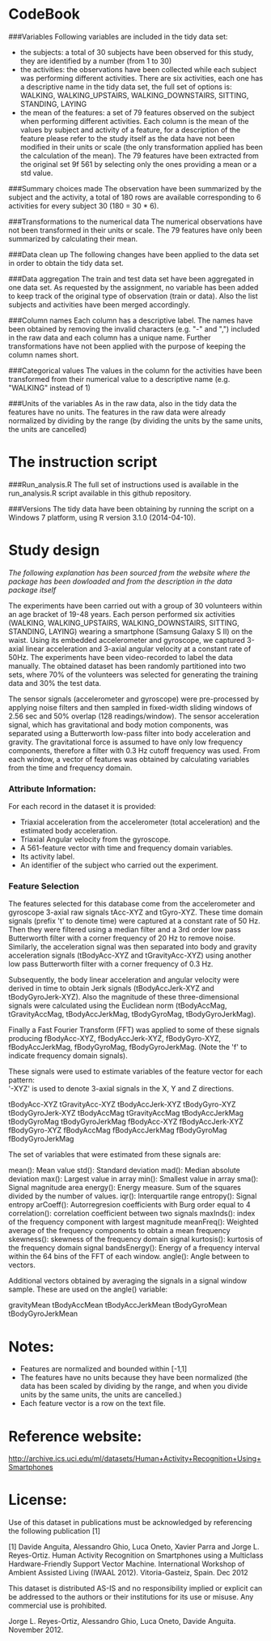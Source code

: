 ﻿CodeBook
====================

###Variables
Following variables are included in the tidy data set:
* the subjects: a total of 30 subjects have been observed for this study, they are identified by a number (from 1 to 30)
* the activities: the observations have been collected while each subject was performing different activities. There are six activities, each one  has a descriptive name in the tidy data set, the full set of options is: WALKING, WALKING_UPSTAIRS, WALKING_DOWNSTAIRS, SITTING, STANDING, LAYING
* the mean of the features: a set of 79 features observed on the subject when performing different activities. Each column is the mean of the values by subject and activity of a feature, for a description of the feature please refer to the study itself as the data have not been modified in their units or scale (the only transformation applied has been the calculation of the mean). The 79 features have been extracted from the original set 9f 561 by selecting only the ones providing a mean or a std value.

###Summary choices made
The observation have been summarized by the subject and the activity, a total of 180 rows are available corresponding to 6 activities for every subject 30 (180 = 30 * 6).

###Transformations to the numerical data
The numerical observations have not been transformed in their units or scale. The 79 features have only been summarized by calculating their mean.

###Data clean up
The following changes have been applied to the data set in order to obtain the tidy data set.

###Data aggregation
The train and test data set have been aggregated in one data set. As requested by the assignment, no variable has been added to keep track of the original type of observation (train or data).
Also the list subjects and activities have been merged accordingly.

###Column names
Each column has a descriptive label. The names have been obtained by removing the invalid characters (e.g. "-" and ",") included in the raw data and each column has a unique name.
Further transformations have not been applied with the purpose of keeping the column names short.

###Categorical values
The values in the column for the activities have been transformed from their numerical value to a descriptive name (e.g. "WALKING" instead of 1)

###Units of the variables
As in the raw data, also in the tidy data the features have no units. The features in the raw data were already normalized by dividing by the range (by dividing the units by the same units, the units are cancelled)

The instruction script
====================
###Run_analysis.R
The full set of instructions used is available in the run_analysis.R script available in this github repository.

###Versions
The tidy data have been obtaining by running the script on a Windows 7 platform, using R version 3.1.0 (2014-04-10).

Study design
===========
*The following explanation has been sourced from the website where the package has been dowloaded and from the description in the data package itself*


The experiments have been carried out with a group of 30 volunteers within an age bracket of 19-48 years. Each person performed six activities (WALKING, WALKING_UPSTAIRS, WALKING_DOWNSTAIRS, SITTING, STANDING, LAYING) wearing a smartphone (Samsung Galaxy S II) on the waist. Using its embedded accelerometer and gyroscope, we captured 3-axial linear acceleration and 3-axial angular velocity at a constant rate of 50Hz. The experiments have been video-recorded to label the data manually. The obtained dataset has been randomly partitioned into two sets, where 70% of the volunteers was selected for generating the training data and 30% the test data.

The sensor signals (accelerometer and gyroscope) were pre-processed by applying noise filters and then sampled in fixed-width sliding windows of 2.56 sec and 50% overlap (128 readings/window). The sensor acceleration signal, which has gravitational and body motion components, was separated using a Butterworth low-pass filter into body acceleration and gravity. The gravitational force is assumed to have only low frequency components, therefore a filter with 0.3 Hz cutoff frequency was used. From each window, a vector of features was obtained by calculating variables from the time and frequency domain.

### Attribute Information:
For each record in the dataset it is provided:
- Triaxial acceleration from the accelerometer (total acceleration) and the estimated body acceleration.
- Triaxial Angular velocity from the gyroscope.
- A 561-feature vector with time and frequency domain variables.
- Its activity label.
- An identifier of the subject who carried out the experiment. 

### Feature Selection 
The features selected for this database come from the accelerometer and gyroscope 3-axial raw signals tAcc-XYZ and tGyro-XYZ. These time domain signals (prefix 't' to denote time) were captured at a constant rate of 50 Hz. Then they were filtered using a median filter and a 3rd order low pass Butterworth filter with a corner frequency of 20 Hz to remove noise. Similarly, the acceleration signal was then separated into body and gravity acceleration signals (tBodyAcc-XYZ and tGravityAcc-XYZ) using another low pass Butterworth filter with a corner frequency of 0.3 Hz. 

Subsequently, the body linear acceleration and angular velocity were derived in time to obtain Jerk signals (tBodyAccJerk-XYZ and tBodyGyroJerk-XYZ). Also the magnitude of these three-dimensional signals were calculated using the Euclidean norm (tBodyAccMag, tGravityAccMag, tBodyAccJerkMag, tBodyGyroMag, tBodyGyroJerkMag). 

Finally a Fast Fourier Transform (FFT) was applied to some of these signals producing fBodyAcc-XYZ, fBodyAccJerk-XYZ, fBodyGyro-XYZ, fBodyAccJerkMag, fBodyGyroMag, fBodyGyroJerkMag. (Note the 'f' to indicate frequency domain signals). 

These signals were used to estimate variables of the feature vector for each pattern:  
'-XYZ' is used to denote 3-axial signals in the X, Y and Z directions.

tBodyAcc-XYZ
tGravityAcc-XYZ
tBodyAccJerk-XYZ
tBodyGyro-XYZ
tBodyGyroJerk-XYZ
tBodyAccMag
tGravityAccMag
tBodyAccJerkMag
tBodyGyroMag
tBodyGyroJerkMag
fBodyAcc-XYZ
fBodyAccJerk-XYZ
fBodyGyro-XYZ
fBodyAccMag
fBodyAccJerkMag
fBodyGyroMag
fBodyGyroJerkMag

The set of variables that were estimated from these signals are: 

mean(): Mean value
std(): Standard deviation
mad(): Median absolute deviation 
max(): Largest value in array
min(): Smallest value in array
sma(): Signal magnitude area
energy(): Energy measure. Sum of the squares divided by the number of values. 
iqr(): Interquartile range 
entropy(): Signal entropy
arCoeff(): Autorregresion coefficients with Burg order equal to 4
correlation(): correlation coefficient between two signals
maxInds(): index of the frequency component with largest magnitude
meanFreq(): Weighted average of the frequency components to obtain a mean frequency
skewness(): skewness of the frequency domain signal 
kurtosis(): kurtosis of the frequency domain signal 
bandsEnergy(): Energy of a frequency interval within the 64 bins of the FFT of each window.
angle(): Angle between to vectors.

Additional vectors obtained by averaging the signals in a signal window sample. These are used on the angle() variable:

gravityMean
tBodyAccMean
tBodyAccJerkMean
tBodyGyroMean
tBodyGyroJerkMean

Notes: 
====================
- Features are normalized and bounded within [-1,1]
- The features have no units because they have been normalized (the data has been scaled by dividing by the range, and when you divide units by the same units, the units are cancelled.)
- Each feature vector is a row on the text file.

Reference website:
====================
http://archive.ics.uci.edu/ml/datasets/Human+Activity+Recognition+Using+Smartphones

License:
====================
Use of this dataset in publications must be acknowledged by referencing the following publication [1] 

[1] Davide Anguita, Alessandro Ghio, Luca Oneto, Xavier Parra and Jorge L. Reyes-Ortiz. Human Activity Recognition on Smartphones using a Multiclass Hardware-Friendly Support Vector Machine. International Workshop of Ambient Assisted Living (IWAAL 2012). Vitoria-Gasteiz, Spain. Dec 2012

This dataset is distributed AS-IS and no responsibility implied or explicit can be addressed to the authors or their institutions for its use or misuse. Any commercial use is prohibited.

Jorge L. Reyes-Ortiz, Alessandro Ghio, Luca Oneto, Davide Anguita. November 2012.

